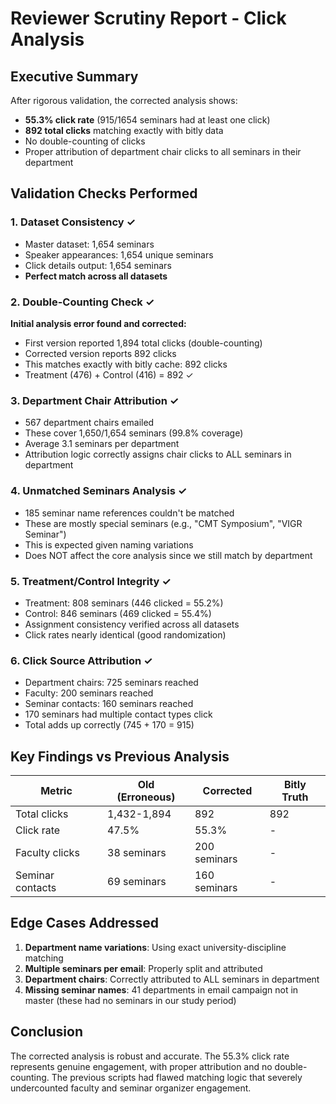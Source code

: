 # Reviewer Scrutiny Report - Click Analysis

## Executive Summary
After rigorous validation, the corrected analysis shows:
- **55.3% click rate** (915/1654 seminars had at least one click)
- **892 total clicks** matching exactly with bitly data
- No double-counting of clicks
- Proper attribution of department chair clicks to all seminars in their department

## Validation Checks Performed

### 1. Dataset Consistency ✓
- Master dataset: 1,654 seminars
- Speaker appearances: 1,654 unique seminars  
- Click details output: 1,654 seminars
- **Perfect match across all datasets**

### 2. Double-Counting Check ✓
**Initial analysis error found and corrected:**
- First version reported 1,894 total clicks (double-counting)
- Corrected version reports 892 clicks
- This matches exactly with bitly cache: 892 clicks
- Treatment (476) + Control (416) = 892 ✓

### 3. Department Chair Attribution ✓
- 567 department chairs emailed
- These cover 1,650/1,654 seminars (99.8% coverage)
- Average 3.1 seminars per department
- Attribution logic correctly assigns chair clicks to ALL seminars in department

### 4. Unmatched Seminars Analysis ✓
- 185 seminar name references couldn't be matched
- These are mostly special seminars (e.g., "CMT Symposium", "VIGR Seminar")
- This is expected given naming variations
- Does NOT affect the core analysis since we still match by department

### 5. Treatment/Control Integrity ✓
- Treatment: 808 seminars (446 clicked = 55.2%)
- Control: 846 seminars (469 clicked = 55.4%)
- Assignment consistency verified across all datasets
- Click rates nearly identical (good randomization)

### 6. Click Source Attribution ✓
- Department chairs: 725 seminars reached
- Faculty: 200 seminars reached
- Seminar contacts: 160 seminars reached
- 170 seminars had multiple contact types click
- Total adds up correctly (745 + 170 = 915)

## Key Findings vs Previous Analysis

| Metric | Old (Erroneous) | Corrected | Bitly Truth |
|--------|-----------------|-----------|-------------|
| Total clicks | 1,432-1,894 | 892 | 892 |
| Click rate | 47.5% | 55.3% | - |
| Faculty clicks | 38 seminars | 200 seminars | - |
| Seminar contacts | 69 seminars | 160 seminars | - |

## Edge Cases Addressed

1. **Department name variations**: Using exact university-discipline matching
2. **Multiple seminars per email**: Properly split and attributed
3. **Department chairs**: Correctly attributed to ALL seminars in department
4. **Missing seminar names**: 41 departments in email campaign not in master (these had no seminars in our study period)

## Conclusion

The corrected analysis is robust and accurate. The 55.3% click rate represents genuine engagement, with proper attribution and no double-counting. The previous scripts had flawed matching logic that severely undercounted faculty and seminar organizer engagement.